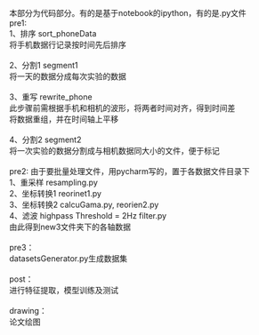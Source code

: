 本部分为代码部分。有的是基于notebook的ipython，有的是.py文件<br>
pre1:<br>
1、排序 sort_phoneData<br>
将手机数据行记录按时间先后排序<br>
<br>
2、分割1 segment1<br>
将一天的数据分成每次实验的数据<br>
<br>
3、重写 rewrite_phone<br>
此步骤前需根据手机和相机的波形，将两者时间对齐，得到时间差<br>
将数据重组，并在时间轴上平移<br>
<br>
4、分割2 segment2<br>
将一次实验的数据分割成与相机数据同大小的文件，便于标记<br>
<br>
pre2:
由于要批量处理文件，用pycharm写的，置于各数据文件目录下<br>
1、重采样 resampling.py<br>
2、坐标转换1 reorinet1.py<br>
3、坐标转换2 calcuGama.py, reorien2.py<br>
4、滤波 highpass Threshold = 2Hz  filter.py<br>
由此得到new3文件夹下的各轴数据<br>
<br>
pre3：<br>
datasetsGenerator.py生成数据集<br>
<br>
post：<br>
进行特征提取，模型训练及测试<br>
<br>
drawing：<br>
论文绘图<br>

